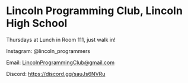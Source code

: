 # Lincoln Programming Club, Lincoln High School

Thursdays at Lunch in Room 111, just walk in!

Instagram: @lincoln_programmers

Email: LincolnProgrammingClub@gmail.com

Discord: https://discord.gg/sauJs6NVRu
